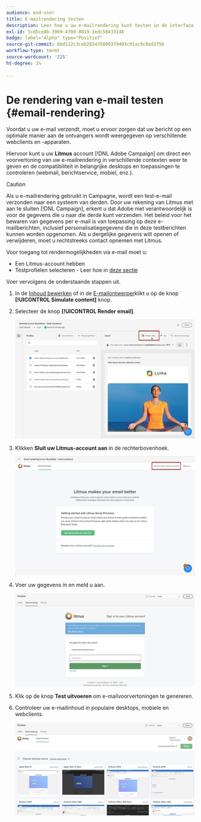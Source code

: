 ```yaml
---
audience: end-user
title: E-mailrendering testen
description: Leer hoe u uw e-mailrendering kunt testen in de interface van het campagneweb
exl-id: 5cdbce8b-3969-470d-8019-1edc58433146
badge: label="Alpha" type="Positief"
source-git-commit: 6bd112c3ceb283435809379403c91ac9c8ed2756
workflow-type: tm+mt
source-wordcount: '225'
ht-degree: 1%

---
```



# De rendering van e-mail testen {#email-rendering}

Voordat u uw e-mail verzendt, moet u ervoor zorgen dat uw bericht op een optimale manier aan de ontvangers wordt weergegeven op verschillende webclients en -apparaten.

Hiervoor kunt u uw **Litmus** account [!DNL Adobe Campaign] om direct een voorvertoning van uw e-mailrendering in verschillende contexten weer te geven en de compatibiliteit in belangrijke desktops en toepassingen te controleren (webmail, berichtservice, mobiel, enz.).

>[!CAUTION]
>
>Als u e-mailrendering gebruikt in Campagne, wordt een test-e-mail verzonden naar een systeem van derden. Door uw rekening van Litmus met aan te sluiten [!DNL Campaign], erkent u dat Adobe niet verantwoordelijk is voor de gegevens die u naar die derde kunt verzenden. Het beleid voor het bewaren van gegevens per e-mail is van toepassing op deze e-mailberichten, inclusief personalisatiegegevens die in deze testberichten kunnen worden opgenomen. Als u dergelijke gegevens wilt openen of verwijderen, moet u rechtstreeks contact opnemen met Litmus.

Voor toegang tot rendermogelijkheden via e-mail moet u:

* Een Litmus-account hebben
* Testprofielen selecteren - Leer hoe in [deze sectie](preview-content.md)

Voer vervolgens de onderstaande stappen uit.

1. In de [Inhoud bewerken](../content/edit-content.md) of in de [E-mailontwerper](../content/get-started-email-designer.md)klikt u op de knop **[!UICONTROL Simulate content]** knop.

1. Selecteer de knop **[!UICONTROL Render email]**.

   ![](assets/simulate-rendering-button.png)

1. Klikken **Sluit uw Litmus-account aan** in de rechterbovenhoek.

   ![](assets/simulate-rendering-litmus.png)

1. Voer uw gegevens in en meld u aan.

   ![](assets/simulate-rendering-credentials.png)

1. Klik op de knop **Test uitvoeren** om e-mailvoorvertoningen te genereren.

1. Controleer uw e-mailinhoud in populaire desktops, mobiele en webclients.

   ![](assets/simulate-rendering-previews.png)

<!--
TO CHECK IF user is directed to Litmus or if the email rendering is shown directly in the Campaign UI.

CONTENT ABOVE COPIED FROM AJO

If not redirecting to Litmus:

To test the email rendering, follow these steps:

1. Access the email content creation screen, then click **[!UICONTROL Simulate content]**.

1. Click the **[!UICONTROL Render email]** button.

    The left pane provides various desktop, mobile and web-based email clients. Select the desired email client to display a preview of your email in the right pane. 

    ![](assets/render-context.png)

    >[!NOTE]
    >
    >The email clients list provides a sample of the major mail clients. Additional email clients are available from the filter button next to the top search bar.

 -->
